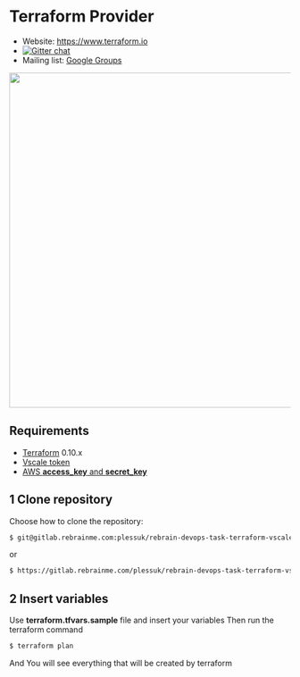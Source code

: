 Terraform Provider
==================

- Website: https://www.terraform.io
- [![Gitter chat](https://badges.gitter.im/hashicorp-terraform/Lobby.png)](https://gitter.im/hashicorp-terraform/Lobby)
- Mailing list: [Google Groups](http://groups.google.com/group/terraform-tool)

<img src="https://cdn.rawgit.com/hashicorp/terraform-website/master/content/source/assets/images/logo-hashicorp.svg" width="600px">

## Requirements


-	[Terraform](https://www.terraform.io/downloads.html) 0.10.x
-	[Vscale token](https://vscale.io/ru/)
- [AWS **access_key** and **secret_key**](https://aws.amazon.com/ru/)

## 1 Clone repository
Choose how to clone the repository:
```sh
$ git@gitlab.rebrainme.com:plessuk/rebrain-devops-task-terraform-vscale-task6.git
```
or 
```sh
$ https://gitlab.rebrainme.com/plessuk/rebrain-devops-task-terraform-vscale-task6.git
```
## 2 Insert variables
Use **terraform.tfvars.sample**  file and insert your variables
Then run the terraform command
```sh
$ terraform plan
```
And You will see everything that will be created by terraform 
